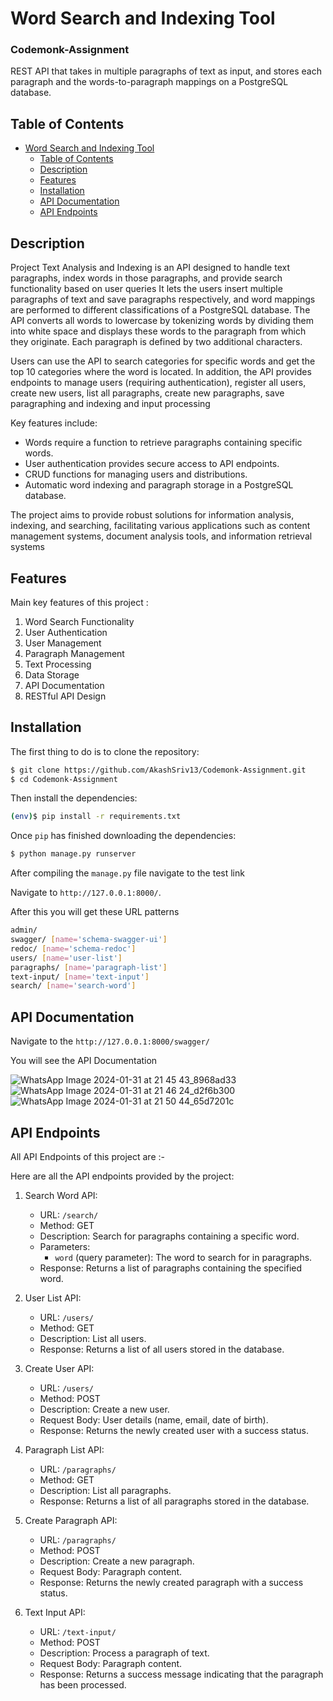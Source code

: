 # Word Search and Indexing Tool
### Codemonk-Assignment

REST API that takes in multiple paragraphs of text as input, and stores each paragraph and the words-to-paragraph mappings on a PostgreSQL database.

## Table of Contents
- [Word Search and Indexing Tool](#word-search-and-indexing-tool)
  - [Table of Contents](#table-of-contents)
  - [Description](#description)
  - [Features](#features)
  - [Installation](#installation)
  - [API Documentation](#api-documentation)
  - [API Endpoints](#api-endpoints)

## Description
Project Text Analysis and Indexing is an API designed to handle text paragraphs, index words in those paragraphs, and provide search functionality based on user queries It lets the users insert multiple paragraphs of text and save paragraphs respectively, and word mappings are performed to different classifications of a PostgreSQL database. The API converts all words to lowercase by tokenizing words by dividing them into white space and displays these words to the paragraph from which they originate. Each paragraph is defined by two additional characters.

Users can use the API to search categories for specific words and get the top 10 categories where the word is located. In addition, the API provides endpoints to manage users (requiring authentication), register all users, create new users, list all paragraphs, create new paragraphs, save paragraphing and indexing and input processing

Key features include:

  - Words require a function to retrieve paragraphs containing specific words.
  - User authentication provides secure access to API endpoints.
  - CRUD functions for managing users and distributions.
  - Automatic word indexing and paragraph storage in a PostgreSQL database.

The project aims to provide robust solutions for information analysis, indexing, and searching, facilitating various applications such as content management systems, document analysis tools, and information retrieval systems

## Features
Main key features of this project :

1. Word Search Functionality
2. User Authentication
3. User Management
4. Paragraph Management
5. Text Processing
6. Data Storage
7. API Documentation
8. RESTful API Design

## Installation

The first thing to do is to clone the repository:

```sh
$ git clone https://github.com/AkashSriv13/Codemonk-Assignment.git
$ cd Codemonk-Assignment
```


Then install the dependencies:

```sh
(env)$ pip install -r requirements.txt
```

Once `pip` has finished downloading the dependencies:
```sh
$ python manage.py runserver
```
After compiling the `manage.py` file navigate to the test link

Navigate to `http://127.0.0.1:8000/`.

After this you will get these URL patterns

```sh
admin/
swagger/ [name='schema-swagger-ui']
redoc/ [name='schema-redoc']
users/ [name='user-list']
paragraphs/ [name='paragraph-list']
text-input/ [name='text-input']
search/ [name='search-word']
```

## API Documentation

Navigate to the `http://127.0.0.1:8000/swagger/`

You will see the API Documentation

![WhatsApp Image 2024-01-31 at 21 45 43_8968ad33](https://github.com/AkashSriv13/Codemonk-Assignment/assets/120120817/1eb46fbf-3b4f-4e02-9c8d-9e1ba93d64ac)
![WhatsApp Image 2024-01-31 at 21 46 24_d2f6b300](https://github.com/AkashSriv13/Codemonk-Assignment/assets/120120817/f3a0dfaf-b310-4ad4-be3a-9d68676ec77f)
![WhatsApp Image 2024-01-31 at 21 50 44_65d7201c](https://github.com/AkashSriv13/Codemonk-Assignment/assets/120120817/a5309e3c-daf3-41fc-8b1b-387b550c4ca3)


## API Endpoints

All API Endpoints of this project are :-

Here are all the API endpoints provided by the project:

1. Search Word API:
   - URL: `/search/`
   - Method: GET
   - Description: Search for paragraphs containing a specific word.
   - Parameters:
     - `word` (query parameter): The word to search for in paragraphs.
   - Response: Returns a list of paragraphs containing the specified word.

2. User List API:
   - URL: `/users/`
   - Method: GET
   - Description: List all users.
   - Response: Returns a list of all users stored in the database.

3. Create User API:
   - URL: `/users/`
   - Method: POST
   - Description: Create a new user.
   - Request Body: User details (name, email, date of birth).
   - Response: Returns the newly created user with a success status.

4. Paragraph List API:
   - URL: `/paragraphs/`
   - Method: GET
   - Description: List all paragraphs.
   - Response: Returns a list of all paragraphs stored in the database.

5. Create Paragraph API:
   - URL: `/paragraphs/`
   - Method: POST
   - Description: Create a new paragraph.
   - Request Body: Paragraph content.
   - Response: Returns the newly created paragraph with a success status.

6. Text Input API:
   - URL: `/text-input/`
   - Method: POST
   - Description: Process a paragraph of text.
   - Request Body: Paragraph content.
   - Response: Returns a success message indicating that the paragraph has been processed.

